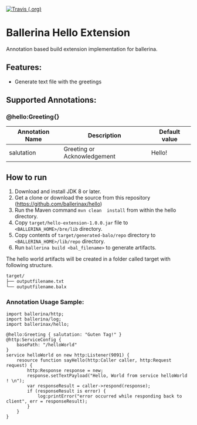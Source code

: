 [![Travis (.org)](https://img.shields.io/travis/ballerinax/hello.svg?logo=travis)](https://travis-ci.org/ballerinax/hello)

# Ballerina Hello Extension
 
Annotation based build extension implementation for ballerina. 

## Features:
- Generate text file with the greetings 


## Supported Annotations:

### @hello:Greeting{}
|**Annotation Name**|**Description**|**Default value**|
|--|--|--|
|salutation|Greeting or Acknowledgement|Hello!|


## How to run

1. Download and install JDK 8 or later.
2. Get a clone or download the source from this repository (https://github.com/ballerinax/hello)
3. Run the Maven command ``mvn clean  install`` from within the hello directory.
4. Copy ``target/hello-extension-1.0.0.jar`` file to ``<BALLERINA_HOME>/bre/lib`` directory.
4. Copy contents of ``target/generated-balo/repo`` directory to ``<BALLERINA_HOME>/lib/repo`` directory.
5. Run ``ballerina build <bal_filename>`` to generate artifacts.

The hello world artifacts will be created in a folder called target with following structure.
```bash
target/
├── outputfilename.txt
└── outputfilename.balx
```

### Annotation Usage Sample:
```ballerina
import ballerina/http;
import ballerina/log;
import ballerinax/hello;

@hello:Greeting { salutation: "Guten Tag!" }
@http:ServiceConfig {
    basePath: "/helloWorld"
}
service helloWorld on new http:Listener(9091) {
    resource function sayHello(http:Caller caller, http:Request request) {
        http:Response response = new;
        response.setTextPayload("Hello, World from service helloWorld ! \n");
        var responseResult = caller->respond(response);
        if (responseResult is error) {
            log:printError("error occurred while responding back to client", err = responseResult);
        }
    }
}
```
